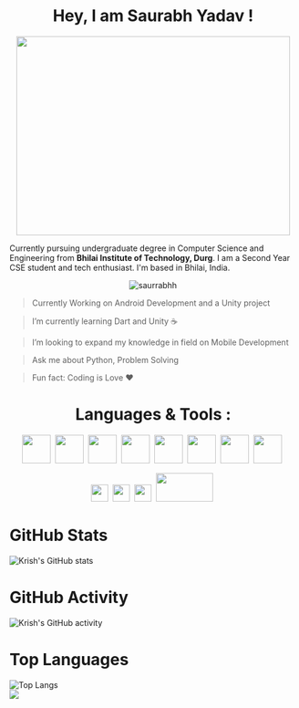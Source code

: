 <h1 align="center">Hey, I am Saurabh Yadav ! </h1>

<!-- <img width="611" alt="Heading" src="https://user-images.githubusercontent.com/73347275/158731881-d543d41e-b9d8-41a4-a6c5-73d6fdfea8bb.png" width="100%"> -->
<p align="center"><img src="https://cdn.dribbble.com/users/621155/screenshots/2670004/media/ef632cb772ea0b648e323c88f047c271.gif" width="480" height="349" align="middle" frameBorder="0" class="giphy-embed"></p>


Currently pursuing undergraduate degree in Computer Science and Engineering from **Bhilai Institute of Technology, Durg**. 
I am a Second Year CSE student and tech enthusiast. I'm based in Bhilai, India.


<p align="center"> <img src="https://komarev.com/ghpvc/?username=saurrabhh&label=Profile%20views&color=301930&style=bold" alt="saurrabhh" /> </p>

>Currently Working on Android Development and a Unity project 

>I’m currently learning Dart and Unity ☕

>I’m looking to expand my knowledge in field on Mobile Development

>Ask me about Python, Problem Solving

>Fun fact: Coding is Love ❤


<h1 align="center">Languages & Tools : </h1>
<div align="center">
  <img src="https://raw.githubusercontent.com/jmnote/z-icons/master/svg/python.svg" height="50px">&nbsp;
  <img src="https://raw.githubusercontent.com/jmnote/z-icons/master/svg/c.svg" height="50px">&nbsp;
  <img src="https://raw.githubusercontent.com/jmnote/z-icons/master/svg/cpp.svg" height="50px">&nbsp;
  <img src="https://raw.githubusercontent.com/jmnote/z-icons/master/svg/java.svg" height="50px">&nbsp;
  <img src="https://raw.githubusercontent.com/jmnote/z-icons/master/svg/javascript.svg" height="50px">&nbsp;
  <img src="https://raw.githubusercontent.com/jmnote/z-icons/master/svg/git.svg" height="50px">&nbsp;
  <img src="https://seeklogo.com/images/C/c-sharp-c-logo-02F17714BA-seeklogo.com.png" height="50px">&nbsp;
  <img src="https://seeklogo.com/images/K/kotlin-logo-30C1970B05-seeklogo.com.png" height="50px">&nbsp;
	
	
  <img src="https://img.shields.io/badge/Django-092E20?style=for-the-badge&logo=django&logoColor=green" height="30px">&nbsp;
  <img src="https://img.shields.io/badge/firebase-ffca28?style=for-the-badge&logo=firebase&logoColor=black" height="30px">&nbsp;
  <img src="https://img.shields.io/badge/MySQL-005C84?style=for-the-badge&logo=mysql&logoColor=white" height="30px">&nbsp;
  <img src="https://www.logolynx.com/images/logolynx/90/908c28710b023fe94825ed4c503670d9.jpeg" height="50px" width='100px'>&nbsp;
</div>

<!-- rc="https://img.shields.io/badge/-LeetCode-FFA116?style=for-the-badge&logo=LeetCode&logoColor=black" height="30px">&nbsp; -->


# GitHub Stats
![Krish's GitHub stats](https://github-readme-stats.vercel.app/api?username=saurrabhh&show_icons=true&locale=en&theme=highcontrast&bg_color=0D1117&hide_border=true&color=FFFF00&icon_color=FFFF00&custom_title=My%20GitHub%20Stats)

# GitHub Activity
![Krish's GitHub activity](https://github-readme-streak-stats.herokuapp.com/?user=saurrabhh&layout=compact&langs_count=8&theme=highcontrast&hide_border=true&background=0D1117&currStreakLabel=FFFF00&ring=FFFF00&fire=FFFF00&sideLabels=FFFF00)

# Top Languages 
![Top Langs](https://github-readme-stats.vercel.app/api/top-langs/?username=Saurrabhh&layout=compact&langs_count=10&theme=highcontrast&bg_color=0D1117&hide_border=true&color=FFFF00)
<br>
![](https://activity-graph.herokuapp.com/graph?username=saurrabhh&theme=react-dark&bg_color=0D1117&hide_border=true&color=FFFF00&line=FFFF00)
	


